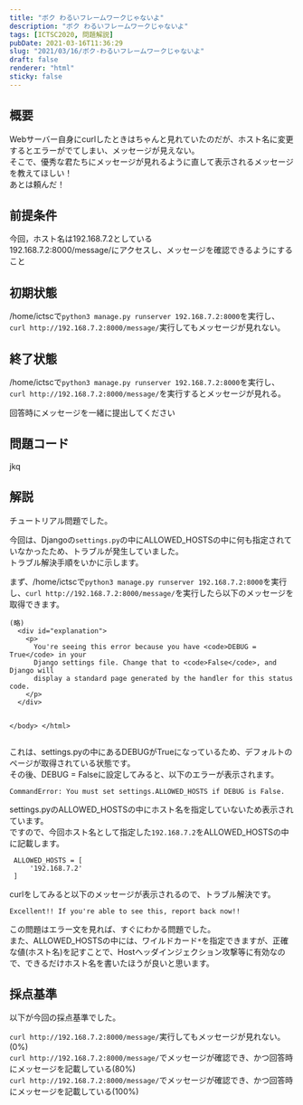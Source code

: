 ```yaml
---
title: "ボク わるいフレームワークじゃないよ"
description: "ボク わるいフレームワークじゃないよ"
tags: [ICTSC2020, 問題解説]
pubDate: 2021-03-16T11:36:29
slug: "2021/03/16/ボク-わるいフレームワークじゃないよ"
draft: false
renderer: "html"
sticky: false
---
```


<h2>概要</h2>

<p>Webサーバー自身にcurlしたときはちゃんと見れていたのだが、ホスト名に変更するとエラーがでてしまい、メッセージが見えない。<br>
そこで、優秀な君たちにメッセージが見れるように直して表示されるメッセージを教えてほしい！<br>
あとは頼んだ！</p>

<h2>前提条件</h2>

<p>今回，ホスト名は192.168.7.2としている<br>
192.168.7.2:8000/message/にアクセスし、メッセージを確認できるようにすること</p>

<h2>初期状態</h2>

<p>/home/ictscで<code>python3 manage.py runserver 192.168.7.2:8000</code>を実行し、<code>curl http://192.168.7.2:8000/message/</code>実行してもメッセージが見れない。</p>

<h2>終了状態</h2>

<p>/home/ictscで<code>python3 manage.py runserver 192.168.7.2:8000</code>を実行し、<code>curl http://192.168.7.2:8000/message/</code>を実行するとメッセージが見れる。</p>

<p>回答時にメッセージを一緒に提出してください</p>

<h2>問題コード</h2>

<p>jkq</p>

<h2>解説</h2>

<p>チュートリアル問題でした。</p>

<p>今回は、Djangoの<code>settings.py</code>の中にALLOWED_HOSTSの中に何も指定されていなかったため、トラブルが発生していました。<br>
トラブル解決手順をいかに示します。</p>

<p>まず、/home/ictscで<code>python3 manage.py runserver 192.168.7.2:8000</code>を実行し、<code>curl http://192.168.7.2:8000/message/</code>を実行したら以下のメッセージを取得できます。</p>

<div class="wp-block-syntaxhighlighter-code "><pre><code>(略)
  &lt;div id=&quot;explanation&quot;&gt;
    &lt;p&gt;
      You're seeing this error because you have &lt;code&gt;DEBUG = True&lt;/code&gt; in your
      Django settings file. Change that to &lt;code&gt;False&lt;/code&gt;, and Django will
      display a standard page generated by the handler for this status code.
    &lt;/p&gt;
  &lt;/div&gt;

&lt;/body&gt;
&lt;/html&gt;</code></pre></div>

<p>これは、settings.pyの中にあるDEBUGがTrueになっているため、デフォルトのページが取得されている状態です。<br>
その後、DEBUG = Falseに設定してみると、以下のエラーが表示されます。</p>

<div class="wp-block-syntaxhighlighter-code "><pre><code>CommandError: You must set settings.ALLOWED_HOSTS if DEBUG is False.</code></pre></div>

<p>settings.pyのALLOWED_HOSTSの中にホスト名を指定していないため表示されています。<br>
ですので、今回ホスト名として指定した<code>192.168.7.2</code>をALLOWED_HOSTSの中に記載します。</p>

<div class="wp-block-syntaxhighlighter-code "><pre><code> ALLOWED_HOSTS = &#91;
     '192.168.7.2'
 ]</code></pre></div>

<p>curlをしてみると以下のメッセージが表示されるので、トラブル解決です。</p>

<div class="wp-block-syntaxhighlighter-code "><pre><code>Excellent!! If you're able to see this, report back now!!</code></pre></div>

<p>この問題はエラー文を見れば、すぐにわかる問題でした。<br>
また、ALLOWED_HOSTSの中には、ワイルドカード<code>*</code>を指定できますが、正確な値(ホスト名)を記すことで、Hostヘッダインジェクション攻撃等に有効なので、できるだけホスト名を書いたほうが良いと思います。</p>

<h2>採点基準</h2>

<p>以下が今回の採点基準でした。</p>

<p><code>curl http://192.168.7.2:8000/message/</code>実行してもメッセージが見れない。(0%)<br>
<code>curl http://192.168.7.2:8000/message/</code>でメッセージが確認でき、かつ回答時にメッセージを記載している(80%)<br>
<code>curl http://192.168.7.2:8000/message/</code>でメッセージが確認でき、かつ回答時にメッセージを記載している(100%)</p>
